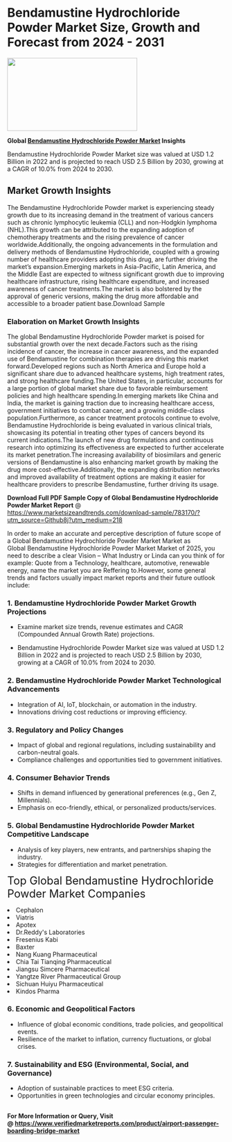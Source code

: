 <H1>Bendamustine Hydrochloride Powder Market Size, Growth and Forecast from 2024 - 2031</H1><img class="aligncenter size-medium wp-image-584254" src="https://thirdeyenews.in/wp-content/uploads/2024/09/Global-Market-Research-300x168.jpeg" alt="" width="300" height="168" /><p><strong>Global&nbsp;<a href="https://www.marketsizeandtrends.com/download-sample/783170/?utm_source=Github8j?utm_medium=218">Bendamustine Hydrochloride Powder Market</a> Insights</strong></p><p>Bendamustine Hydrochloride Powder Market size was valued at USD 1.2 Billion in 2022 and is projected to reach USD 2.5 Billion by 2030, growing at a CAGR of 10.0% from 2024 to 2030.</p><p><h2>Market Growth Insights</h2> The Bendamustine Hydrochloride Powder market is experiencing steady growth due to its increasing demand in the treatment of various cancers such as chronic lymphocytic leukemia (CLL) and non-Hodgkin lymphoma (NHL).This growth can be attributed to the expanding adoption of chemotherapy treatments and the rising prevalence of cancer worldwide.Additionally, the ongoing advancements in the formulation and delivery methods of Bendamustine Hydrochloride, coupled with a growing number of healthcare providers adopting this drug, are further driving the market’s expansion.Emerging markets in Asia-Pacific, Latin America, and the Middle East are expected to witness significant growth due to improving healthcare infrastructure, rising healthcare expenditure, and increased awareness of cancer treatments.The market is also bolstered by the approval of generic versions, making the drug more affordable and accessible to a broader patient base.Download Sample <h3>Elaboration on Market Growth Insights</h3> The global Bendamustine Hydrochloride Powder market is poised for substantial growth over the next decade.Factors such as the rising incidence of cancer, the increase in cancer awareness, and the expanded use of Bendamustine for combination therapies are driving this market forward.Developed regions such as North America and Europe hold a significant share due to advanced healthcare systems, high treatment rates, and strong healthcare funding.The United States, in particular, accounts for a large portion of global market share due to favorable reimbursement policies and high healthcare spending.In emerging markets like China and India, the market is gaining traction due to increasing healthcare access, government initiatives to combat cancer, and a growing middle-class population.Furthermore, as cancer treatment protocols continue to evolve, Bendamustine Hydrochloride is being evaluated in various clinical trials, showcasing its potential in treating other types of cancers beyond its current indications.The launch of new drug formulations and continuous research into optimizing its effectiveness are expected to further accelerate its market penetration.The increasing availability of biosimilars and generic versions of Bendamustine is also enhancing market growth by making the drug more cost-effective.Additionally, the expanding distribution networks and improved availability of treatment options are making it easier for healthcare providers to prescribe Bendamustine, further driving its usage.</p><p><span class=""><strong>Download Full PDF Sample Copy of Global Bendamustine Hydrochloride Powder Market Report</strong> @ <a href="https://www.marketsizeandtrends.com/download-sample/783170/?utm_source=Github8j?utm_medium=218" target="_blank">https://www.marketsizeandtrends.com/download-sample/783170/?utm_source=Github8j?utm_medium=218</a></span></p><p>In order to make an accurate and perceptive description of future scope of a Global&nbsp;Bendamustine Hydrochloride Powder Market Market as Global&nbsp;Bendamustine Hydrochloride Powder Market Market of 2025, you need to describe a clear Vision &ndash; What Industry or Linda can you think of for example: Quote from a Technology, healthcare, automotive, renewable energy, name the market you are Reffering to.However, some general trends and factors usually impact market reports and their future outlook include:</p><h3>1.&nbsp;<strong>Bendamustine Hydrochloride Powder Market Growth Projections</strong></h3><ul><li>Examine market size trends, revenue estimates and CAGR (Compounded Annual Growth Rate) projections.</li><li><p>Bendamustine Hydrochloride Powder Market size was valued at USD 1.2 Billion in 2022 and is projected to reach USD 2.5 Billion by 2030, growing at a CAGR of 10.0% from 2024 to 2030.</p></li></ul><h3>2.&nbsp;<strong>Bendamustine Hydrochloride Powder Market Technological Advancements</strong></h3><ul><li>Integration of AI, IoT, blockchain, or automation in the industry.</li><li>Innovations driving cost reductions or improving efficiency.</li></ul><h3>3.&nbsp;<strong>Regulatory and Policy Changes</strong></h3><ul><li>Impact of global and regional regulations, including sustainability and carbon-neutral goals.</li><li>Compliance challenges and opportunities tied to government initiatives.</li></ul><h3>4.&nbsp;<strong>Consumer Behavior Trends</strong></h3><ul><li>Shifts in demand influenced by generational preferences (e.g., Gen Z, Millennials).</li><li>Emphasis on eco-friendly, ethical, or personalized products/services.</li></ul><h3>5.&nbsp;<strong>Global Bendamustine Hydrochloride Powder Market Competitive Landscape</strong></h3><ul><li>Analysis of key players, new entrants, and partnerships shaping the industry.</li><li>Strategies for differentiation and market penetration.</li></ul><p data-pm-slice="1 1 []"><span style="color: inherit; font-family: inherit; font-size: 25px;">Top Global Bendamustine Hydrochloride Powder Market Companies</span></p><div class="" data-test-id=""><p><li>Cephalon</li><li> Viatris</li><li> Apotex</li><li> Dr.Reddy's Laboratories</li><li> Fresenius Kabi</li><li> Baxter</li><li> Nang Kuang Pharmaceutical</li><li> Chia Tai Tianqing Pharmaceutical</li><li> Jiangsu Simcere Pharmaceutical</li><li> Yangtze River Pharmaceutical Group</li><li> Sichuan Huiyu Pharmaceutical</li><li> Kindos Pharma</li></p></div><h3>6.&nbsp;<strong>Economic and Geopolitical Factors</strong></h3><ul><li>Influence of global economic conditions, trade policies, and geopolitical events.</li><li>Resilience of the market to inflation, currency fluctuations, or global crises.</li></ul><h3>7.&nbsp;<strong>Sustainability and ESG (Environmental, Social, and Governance)</strong></h3><ul><li>Adoption of sustainable practices to meet ESG criteria.</li><li>Opportunities in green technologies and circular economy principles.</li></ul><h2><strong style="font-size: 14px;">For More Information or Query, Visit @&nbsp;</strong><a style="background-color: #ffffff; font-size: 14px;" href="https://www.marketsizeandtrends.com/report/bendamustine-hydrochloride-powder-market/" target="_blank">https://www.verifiedmarketreports.com/product/airport-passenger-boarding-bridge-market</a></h2>